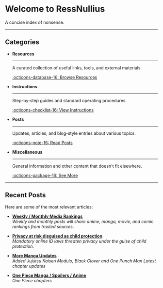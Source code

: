 # Welcome to RessNullius

A concise index of nonsense.

---

## Categories

<div class="grid cards" markdown>

-   __Resources__

    ---

    A curated collection of useful links, tools, and external materials.

    [:octicons-database-16: Browse Resources](resources/useful-links.md)

-   __Instructions__

    ---

    Step-by-step guides and standard operating procedures.

    [:octicons-checklist-16: View Instructions](instructions/index.md)

-   __Posts__

    ---

    Updates, articles, and blog-style entries about various topics.

    [:octicons-note-16: Read Posts](posts/index.md)

-   __Miscellaneous__

    ---

    General information and other content that doesn't fit elsewhere.

    [:octicons-package-16: See More](misc/index.md)

</div>

---

## Recent Posts

Here are some of the most relevant articles:

-   [**Weekly / Monthly Media Rankings**](posts/2025/20250918-weekly-monthly-ranking-post.md)
    <br>
    *Weekly and monthly posts will share anime, manga, movie, and comic rankings from trusted sources.*
-   [**Privacy at risk disguised as child protection**](posts/2025/20250917-protect-privacy.md)
    <br>
    *Mandatory online ID laws threaten privacy under the guise of child protection.*
-   [**More Manga Updates**](misc/#index.md)
    <br>
    *Added Jujutsu Kaisen Modulo, Black Clover and One Punch Man Latest chapter updates*

-   [**One Piece Manga / Spoilers / Anime**](misc/one-piece.md)
    <br>
    *One Piece chapters*
